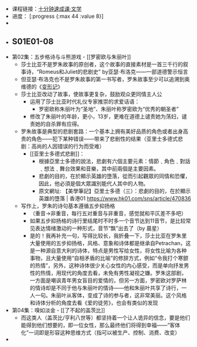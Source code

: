 - 课程链接：[十分钟速成课·文学](https://space.bilibili.com/5981968/favlist?fid=973425868)
- 进度： [:progress {:max 44 :value 8}]
-
- ## S01E01-08
- 第02集：五步格诗与斗熊游戏 - [[罗密欧与朱丽叶]]
	- 莎士比亚不是罗朱故事的原创者，这个故事的直接素材是一首三千行的叙事诗，“Romeus和Juliet的悲剧史” by亚瑟·布洛克——一部道德警示恒言
	- 但亚瑟·布洛克也不是罗朱故事的第一书写者，罗朱故事至少可以追溯到奥维德的《[变形记](https://baike.baidu.com/item/%E5%8F%98%E5%BD%A2%E8%AE%B0/3531832?fr=aladdin#/)》
	- 莎士比亚改动了故事，使故事更复杂，鼓励观众更同情主人公
		- 运用了莎士比亚时代礼仪专家推崇的求爱话语：
			- 罗密欧称朱丽叶为“圣地”、朱丽叶称罗密欧为“优秀的朝圣者”
		- 修改了朱丽叶的年龄，更小，13岁，更难在道德上谴责她为荡妇，谴责她的自杀罪有应得。
	- 罗朱故事是典型的悲剧套路：一个基本上拥有美好品质的角色或者出身高贵的角色——犯下某种错误——带来了悲剧性的结果（亚里士多德式悲剧：高尚的人因错误的行为而受难）
		- [[亚里士多德式悲剧]]：
			- 根據亞里士多德的說法，悲劇有六個主要元素：情節﹑角色﹑對話﹑想法﹑舞台效果和音樂，其中前兩個是主要因素。
			- 悲劇的目的，在於顯示英雄的墮落，從而引起觀眾的同情和恐懼，因此，他必須是個大眾識別能代人其中的人物。
			- 原文網址: 【美學筆記】亞里士多德（三）：悲劇的目的，在於顯示英雄的墮落 | 香港01 https://www.hk01.com/sns/article/470836
	- 写作上，罗朱的诗句基本遵循五步抑扬格
		- （重音→非重音，每行五对重音与非重音，感觉就和平仄差不多吧）
		- 如果五步抑扬格的诗行里结尾时不时多一个音节达到11音节，是比较常见表达情绪激动的一种形式，音节“飘”出去了（by 晨星）
		- 是的！我再补充一句，写得比较长，我折叠一下，莎士比亚在罗朱里大量使用的五步抑扬格，风格、意象和诗体都是继承自Petrachan，这是一种源自意大利的诗体，特点是男性写给女性，将女性比喻为各种事物，且大量使用“自相矛盾的比喻”的修辞方式，例如“令我打个寒颤的热情”，另外，这种诗体很少关心女性的内心感受，而是单向抒发男性的热情，用现代的角度去看，未免有男性凝视之嫌。罗朱这部剧，一方面是嘲讽青年男女盲目的爱情的，但另一方面，罗密欧对罗萨林的情诗却是不同于他与朱丽叶的情诗——他和朱丽叶共享了诗行，一人一句。朱丽叶从客体，变成了诗的参与者，这非常美丽。这个风格和诗体分析的角度去看《爱的徒劳》，也会有类似的发现
- 第04集：嗅如淡金 - [[了不起的盖茨比]]
	- 而这类人（盖茨比/亨利八世等）都坚持着一个让人诡异的信念，要是他们能得到他们想要的，即一位女性，那么最终他们将得到幸福——“客体化”一词即是形容这种思维方式（指可以被生产、控制、消费、改变）
-